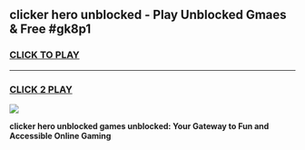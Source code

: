 
## clicker hero unblocked - Play Unblocked Gmaes & Free #gk8p1
<h3>
<a href="https://news.freeplayer.one?title=clicker_hero_unblocked&ref=24F">CLICK TO PLAY</a></h3>
<hr>

<h3>
<a href="https://news.freeplayer.one?title=clicker_hero_unblocked&ref=24F">CLICK 2 PLAY</a>
  
</h3>

<a href="https://news.freeplayer.one?title=clicker_hero_unblocked&ref=24F/"><img src="https://clearcache.store/games.png"></a>


**clicker hero unblocked games unblocked: Your Gateway to Fun and Accessible Online Gaming**
